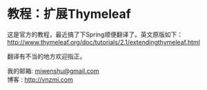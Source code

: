 教程：扩展Thymeleaf
=======

这是官方的教程，最近搞了下Spring顺便翻译了。英文原版如下：
http://www.thymeleaf.org/doc/tutorials/2.1/extendingthymeleaf.html

翻译有不当的地方欢迎指正。

我的邮箱: miwenshu@gmail.com  
博客 : http://vnzmi.com
